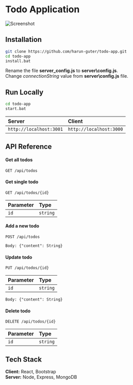 # Todo Application

![Screenshot](https://raw.githubusercontent.com/harun-guter/todo-app/main/screenshot/app.png)

## Installation

```bash
git clone https://github.com/harun-guter/todo-app.git
cd todo-app
install.bat
```
Rename the file **server\_config.js** to **server\config.js**.
<br>
Change *connectionString* value from **server\config.js** file.

## Run Locally

```bash
cd todo-app
start.bat
```

| Server | Client |
| :-------- | :------- |
| `http://localhost:3001`      | `http://localhost:3000` | 

## API Reference

#### Get all todos

```http
GET /api/todos
```

#### Get single todo

```http
GET /api/todos/{id}
```

| Parameter | Type     |
| :-------- | :------- |
| `id`      | `string` | 

#### Add a new todo

```http
POST /api/todos
```

```apib
Body: {"content": String}
```

#### Update todo

```http
PUT /api/todos/{id}
```

| Parameter | Type     |
| :-------- | :------- |
| `id`      | `string` | 

```apib
Body: {"content": String}
```

#### Delete todo

```http
DELETE /api/todos/{id}
```

| Parameter | Type     |
| :-------- | :------- |
| `id`      | `string` |

## Tech Stack

**Client:** React, Bootstrap
<br>
**Server:** Node, Express, MongoDB

